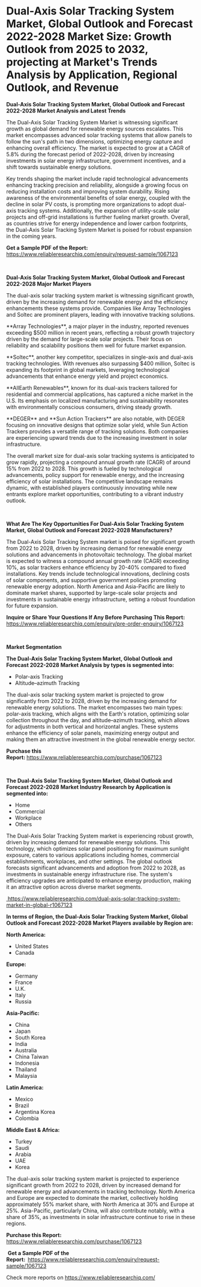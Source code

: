 <p><h1>Dual-Axis Solar Tracking System Market, Global Outlook and Forecast 2022-2028 Market Size: Growth Outlook from 2025 to 2032, projecting at Market's Trends Analysis by Application, Regional Outlook, and Revenue</h1></p><p><strong>Dual-Axis Solar Tracking System Market, Global Outlook and Forecast 2022-2028 Market Analysis and Latest Trends</strong></p>
<p><p>The Dual-Axis Solar Tracking System Market is witnessing significant growth as global demand for renewable energy sources escalates. This market encompasses advanced solar tracking systems that allow panels to follow the sun's path in two dimensions, optimizing energy capture and enhancing overall efficiency. The market is expected to grow at a CAGR of 5.8% during the forecast period of 2022-2028, driven by increasing investments in solar energy infrastructure, government incentives, and a shift towards sustainable energy solutions.</p><p>Key trends shaping the market include rapid technological advancements enhancing tracking precision and reliability, alongside a growing focus on reducing installation costs and improving system durability. Rising awareness of the environmental benefits of solar energy, coupled with the decline in solar PV costs, is prompting more organizations to adopt dual-axis tracking systems. Additionally, the expansion of utility-scale solar projects and off-grid installations is further fueling market growth. Overall, as countries strive for energy independence and lower carbon footprints, the Dual-Axis Solar Tracking System Market is poised for robust expansion in the coming years.</p></p>
<p><strong>Get a Sample PDF of the Report:&nbsp;</strong> <a href="https://www.reliableresearchiq.com/enquiry/request-sample/1067123?utm_campaign=3282&utm_medium=2&utm_source=Github&utm_content=ia&utm_term=21032025&utm_id=dual-axis-solar-tracking-system-market-global-outlook-and-forecast-2022-2028">https://www.reliableresearchiq.com/enquiry/request-sample/1067123</a></p>
<p>&nbsp;</p>
<p><strong>Dual-Axis Solar Tracking System Market, Global Outlook and Forecast 2022-2028 Major Market Players</strong></p>
<p><p>The dual-axis solar tracking system market is witnessing significant growth, driven by the increasing demand for renewable energy and the efficiency enhancements these systems provide. Companies like Array Technologies and Soltec are prominent players, leading with innovative tracking solutions. </p><p>**Array Technologies**, a major player in the industry, reported revenues exceeding $500 million in recent years, reflecting a robust growth trajectory driven by the demand for large-scale solar projects. Their focus on reliability and scalability positions them well for future market expansion.</p><p>**Soltec**, another key competitor, specializes in single-axis and dual-axis tracking technologies. With revenues also surpassing $400 million, Soltec is expanding its footprint in global markets, leveraging technological advancements that enhance energy yield and project economics.</p><p>**AllEarth Renewables**, known for its dual-axis trackers tailored for residential and commercial applications, has captured a niche market in the U.S. Its emphasis on localized manufacturing and sustainability resonates with environmentally conscious consumers, driving steady growth.</p><p>**DEGER** and **Sun Action Trackers** are also notable, with DEGER focusing on innovative designs that optimize solar yield, while Sun Action Trackers provides a versatile range of tracking solutions. Both companies are experiencing upward trends due to the increasing investment in solar infrastructure.</p><p>The overall market size for dual-axis solar tracking systems is anticipated to grow rapidly, projecting a compound annual growth rate (CAGR) of around 15% from 2022 to 2028. This growth is fueled by technological advancements, policy support for renewable energy, and the increasing efficiency of solar installations. The competitive landscape remains dynamic, with established players continuously innovating while new entrants explore market opportunities, contributing to a vibrant industry outlook.</p></p>
<p>&nbsp;</p>
<p><strong>What Are The Key Opportunities For Dual-Axis Solar Tracking System Market, Global Outlook and Forecast 2022-2028 Manufacturers?</strong></p>
<p><p>The Dual-Axis Solar Tracking System market is poised for significant growth from 2022 to 2028, driven by increasing demand for renewable energy solutions and advancements in photovoltaic technology. The global market is expected to witness a compound annual growth rate (CAGR) exceeding 10%, as solar trackers enhance efficiency by 20-40% compared to fixed installations. Key trends include technological innovations, declining costs of solar components, and supportive government policies promoting renewable energy adoption. North America and Asia-Pacific are likely to dominate market shares, supported by large-scale solar projects and investments in sustainable energy infrastructure, setting a robust foundation for future expansion.</p></p>
<p><strong>Inquire or Share Your Questions If Any Before Purchasing This Report:</strong> <a href="https://www.reliableresearchiq.com/enquiry/pre-order-enquiry/1067123?utm_campaign=3282&utm_medium=2&utm_source=Github&utm_content=ia&utm_term=21032025&utm_id=dual-axis-solar-tracking-system-market-global-outlook-and-forecast-2022-2028">https://www.reliableresearchiq.com/enquiry/pre-order-enquiry/1067123</a></p>
<p>&nbsp;</p>
<p><strong>Market Segmentation</strong></p>
<p><strong>The Dual-Axis Solar Tracking System Market, Global Outlook and Forecast 2022-2028 Market Analysis by types is segmented into:</strong></p>
<p><ul><li>Polar-axis Tracking</li><li>Altitude–azimuth Tracking</li></ul></p>
<p><p>The dual-axis solar tracking system market is projected to grow significantly from 2022 to 2028, driven by the increasing demand for renewable energy solutions. The market encompasses two main types: polar-axis tracking, which aligns with the Earth's rotation, optimizing solar collection throughout the day, and altitude–azimuth tracking, which allows for adjustments in both vertical and horizontal angles. These systems enhance the efficiency of solar panels, maximizing energy output and making them an attractive investment in the global renewable energy sector.</p></p>
<p><strong>Purchase this Report:&nbsp;</strong><a href="https://www.reliableresearchiq.com/purchase/1067123?utm_campaign=3282&utm_medium=2&utm_source=Github&utm_content=ia&utm_term=21032025&utm_id=dual-axis-solar-tracking-system-market-global-outlook-and-forecast-2022-2028">https://www.reliableresearchiq.com/purchase/1067123</a></p>
<p>&nbsp;</p>
<p><strong>The Dual-Axis Solar Tracking System Market, Global Outlook and Forecast 2022-2028 Market Industry Research by Application is segmented into:</strong></p>
<p><ul><li>Home</li><li>Commercial</li><li>Workplace</li><li>Others</li></ul></p>
<p><p>The Dual-Axis Solar Tracking System market is experiencing robust growth, driven by increasing demand for renewable energy solutions. This technology, which optimizes solar panel positioning for maximum sunlight exposure, caters to various applications including homes, commercial establishments, workplaces, and other settings. The global outlook forecasts significant advancements and adoption from 2022 to 2028, as investments in sustainable energy infrastructure rise. The system's efficiency upgrades are anticipated to enhance energy production, making it an attractive option across diverse market segments.</p></p>
<p><a href="https://www.reliableresearchiq.com/dual-axis-solar-tracking-system-market-in-global-r1067123?utm_campaign=3282&utm_medium=2&utm_source=Github&utm_content=ia&utm_term=21032025&utm_id=dual-axis-solar-tracking-system-market-global-outlook-and-forecast-2022-2028">&nbsp;https://www.reliableresearchiq.com/dual-axis-solar-tracking-system-market-in-global-r1067123</a></p>
<p><strong>In terms of Region, the Dual-Axis Solar Tracking System Market, Global Outlook and Forecast 2022-2028 Market Players available by Region are:</strong></p>
<p>
    <p> <strong> North America: </strong>
        <ul>
            <li>United States</li>
            <li>Canada</li>
        </ul>
        </p> 
    <p> <strong> Europe: </strong>
        <ul>
            <li>Germany</li>
            <li>France</li>
            <li>U.K.</li>
            <li>Italy</li>
            <li>Russia</li>
        </ul>
        </p> 
    <p> <strong> Asia-Pacific: </strong>
        <ul>
            <li>China</li>
            <li>Japan</li>
            <li>South Korea</li>
            <li>India</li>
            <li>Australia</li>
            <li>China Taiwan</li>
            <li>Indonesia</li>
            <li>Thailand</li>
            <li>Malaysia</li>
        </ul>
        </p> 
    <p> <strong> Latin America: </strong>
        <ul>
            <li>Mexico</li>
            <li>Brazil</li>
            <li>Argentina Korea</li>
            <li>Colombia</li>
        </ul>
        </p> 
    <p> <strong> Middle East & Africa: </strong>
        <ul>
            <li>Turkey</li>
            <li>Saudi</li>
            <li>Arabia</li>
            <li>UAE</li>
            <li>Korea</li>
        </ul>
    </p>
    </p>
<p><p>The dual-axis solar tracking system market is projected to experience significant growth from 2022 to 2028, driven by increased demand for renewable energy and advancements in tracking technology. North America and Europe are expected to dominate the market, collectively holding approximately 55% market share, with North America at 30% and Europe at 25%. Asia-Pacific, particularly China, will also contribute notably, with a share of 35%, as investments in solar infrastructure continue to rise in these regions.</p></p>
<p><strong>Purchase this Report: </strong><a href="https://www.reliableresearchiq.com/purchase/1067123?utm_campaign=3282&utm_medium=2&utm_source=Github&utm_content=ia&utm_term=21032025&utm_id=dual-axis-solar-tracking-system-market-global-outlook-and-forecast-2022-2028">https://www.reliableresearchiq.com/purchase/1067123</a></p>
<p>&nbsp;<strong>Get a Sample PDF of the Report:&nbsp;&nbsp;</strong><a href="https://www.reliableresearchiq.com/enquiry/request-sample/1067123?utm_campaign=3282&utm_medium=2&utm_source=Github&utm_content=ia&utm_term=21032025&utm_id=dual-axis-solar-tracking-system-market-global-outlook-and-forecast-2022-2028">https://www.reliableresearchiq.com/enquiry/request-sample/1067123</a></p>
<p><strong></strong></p>
<p>Check more reports on <a href="https://www.reliableresearchiq.com/?utm_campaign=3282&utm_medium=2&utm_source=Github&utm_content=ia&utm_term=21032025&utm_id=dual-axis-solar-tracking-system-market-global-outlook-and-forecast-2022-2028">https://www.reliableresearchiq.com/</a></p>